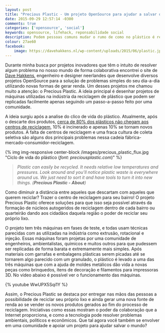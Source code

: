 ```yaml
---
layout: post
title: "Precious Plastic - Um projeto OpenSource para ajudar a salvar o mundo"
date: 2015-09-29 12:57:14 -0300
comments: true
categories: ['opensource', 'social']
keywords: opensource, lifehack, reponsabilidade social
description: Podem pessoas comuns mudar o rumo de como no plástico é reciclado? Precious Plastic é um projeto que pode tornar a cultura da reciclagem muito mais próxima de nós, e tudo feito por nós mesmos!
colour: 27ae60
facebook:
    image: https://davehakkens.nl/wp-content/uploads/2015/06/plastic.jpg
---
```



Durante minha busca por projetos inovadores que têm o intuito de resolver algum problema no nosso mundo de forma colaborativa encontrei o site de
[Dave Hakkens](https://davehakkens.nl/), engenheiro e designer neerlandes que desenvolve diversos projetos OpenSource para a solução de problemas simples do seu dia-a-dia utilizando novas formas de gerar renda. Um desses projetos me chamou muito a atenção: o Precious Plastic. A ideia principal é desenhar projetos de máquinas utilizadas na indústria da reciclagem de plástico que podem ser replicadas facilmente apenas seguindo um passo-a-passo feito por uma comunidade.


A ideia surgiu após a analise do clico de vida do plástico. Atualmente, após o descarte dos produtos, [cerca de 80% dos plásticos não chegam aos centros de reciclagem](http://www.mma.gov.br/destaques/item/9411), 10% é incinerado e apenas 10% se tornam novos produtos. A falta de centros de reciclagem e uma fraca cultura de coleta seletiva são alguns dos principais problemas nessa cadeia fábrica-mercado-consumidor-reciclagem.

{% img img-responsive center-block /images/precious_plastic_flux.jpg "Ciclo de vida do plástico (*font: preciousplastic.com*)" %}

<!--break-->

>*Plastic can easily be recycled. It needs relative low temperatures and pressures. Look around and you’ll notice plastic waste is everywhere around us. We just need to sort it and have tools to turn it into new things. (**Precious Plastic - About**)*


Como diminuir a distância entre aqueles que descartam com aqueles que querem reciclar? Trazer o centro de reciclagem para seu bairro! O projeto Precious Plastic oferece soluções para que isso seja possível através da formação de núcleos autogeridos de reciclagem dentro de cada bairro ou quarteirão dando aos cidadãos daquela região o poder de reciclar seu próprio lixo.



O projeto tem três máquinas em fases de teste, e todas usam técnicas parecidas com as utilizadas na indústria como extrusão, rotacional e injeção. Essas máquinas foram projetas por uma comunidade de engenheiros, ambientalistas, químicos e muitos outros para que pudessem ser replicadas de forma barata e extremamente mais simples. Após materiais com garrafas e embalagens plásticas serem picadas até se tornarem algo parecido com um granulado, o plástico é levado a uma das três máquinas que com a ajuda de moldes metálicos dão vida a novas peças como brinquedos, itens de decoração e filamentos para impressoras 3D. No vídeo abaixo é possível ver o funcionamento das máquinas.

{% youtube WwUPX5Sqi1Y %}

Assim, o Precious Plastic se destaca por entregar nas mãos das pessoas a possibilidade de reciclar seu próprio lixo e ainda gerar uma nova fonte de renda ao se vender os novos produtos gerados ao fim do processo de reciclagem. Iniciativas como essas mostram o poder da colaboração que a Internet proporciona, e como a tecnologia pode resolver problemas ambientais, políticos e econômicos. Que tal agora você também se envolver em uma comunidade e apoiar um projeto para ajudar salvar o mundo?
